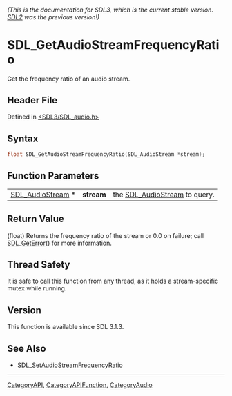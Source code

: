 ###### (This is the documentation for SDL3, which is the current stable version. [SDL2](https://wiki.libsdl.org/SDL2/) was the previous version!)
# SDL_GetAudioStreamFrequencyRatio

Get the frequency ratio of an audio stream.

## Header File

Defined in [<SDL3/SDL_audio.h>](https://github.com/libsdl-org/SDL/blob/main/include/SDL3/SDL_audio.h)

## Syntax

```c
float SDL_GetAudioStreamFrequencyRatio(SDL_AudioStream *stream);
```

## Function Parameters

|                                      |            |                                                  |
| ------------------------------------ | ---------- | ------------------------------------------------ |
| [SDL_AudioStream](SDL_AudioStream) * | **stream** | the [SDL_AudioStream](SDL_AudioStream) to query. |

## Return Value

(float) Returns the frequency ratio of the stream or 0.0 on failure; call
[SDL_GetError](SDL_GetError)() for more information.

## Thread Safety

It is safe to call this function from any thread, as it holds a
stream-specific mutex while running.

## Version

This function is available since SDL 3.1.3.

## See Also

- [SDL_SetAudioStreamFrequencyRatio](SDL_SetAudioStreamFrequencyRatio)

----
[CategoryAPI](CategoryAPI), [CategoryAPIFunction](CategoryAPIFunction), [CategoryAudio](CategoryAudio)

